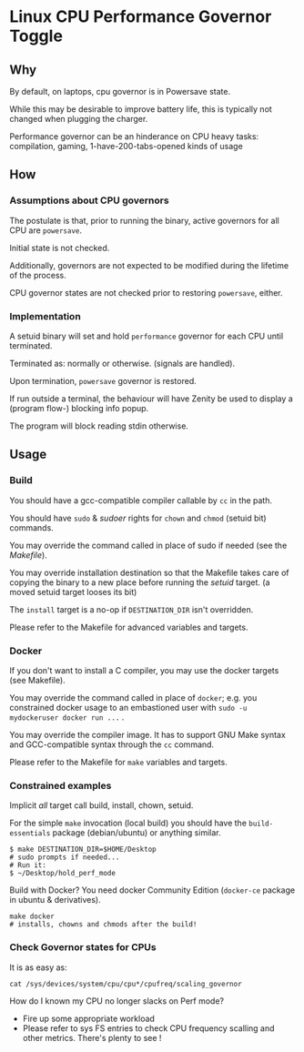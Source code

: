 Linux CPU Performance Governor Toggle
============

## Why

By default, on laptops, cpu governor is in Powersave state.

While this may be desirable to improve battery life, this is typically not changed when plugging the charger.

Performance governor can be an hinderance on CPU heavy tasks: compilation, gaming, 1-have-200-tabs-opened kinds of usage

## How

### Assumptions about CPU governors

The postulate is that, prior to running the binary, active governors for all CPU are `powersave`.

Initial state is not checked.

Additionally, governors are not expected to be modified during the lifetime of the process.

CPU governor states are not checked prior to restoring `powersave`, either.

### Implementation

A setuid binary will set and hold `performance` governor for each CPU until terminated.

Terminated as: normally or otherwise. (signals are handled).

Upon termination, `powersave` governor is restored.

If run outside a terminal, the behaviour will have Zenity be used to display a (program flow-) blocking info popup.

The program will block reading stdin otherwise.

## Usage

### Build

You should have a gcc-compatible compiler callable by `cc` in the path.

You should have `sudo` & _sudoer_ rights for `chown` and `chmod` (setuid bit) commands.

You may override the command called in place of sudo if needed (see the *Makefile*).

You may override installation destination so that the Makefile takes care of copying the binary to a new place before running the _setuid_ target. (a moved setuid target looses its bit)

The `install` target is a no-op if `DESTINATION_DIR` isn't overridden.

Please refer to the Makefile for advanced variables and targets.

### Docker

If you don't want to install a C compiler, you may use the docker targets (see Makefile).

You may override the command called in place of `docker`; e.g. you constrained docker usage to an embastioned user with `sudo -u mydockeruser docker run ...` .

You may override the compiler image. It has to support GNU Make syntax and GCC-compatible syntax through the `cc` command.

Please refer to the Makefile for `make` variables and targets.

### Constrained examples

Implicit _all_ target call build, install, chown, setuid.

For the simple `make` invocation (local build) you should have the `build-essentials` package (debian/ubuntu) or anything similar.

```
$ make DESTINATION_DIR=$HOME/Desktop
# sudo prompts if needed...
# Run it:
$ ~/Desktop/hold_perf_mode
```

Build with Docker? You need docker Community Edition (`docker-ce` package in ubuntu & derivatives).

```
make docker
# installs, chowns and chmods after the build!
```

### Check Governor states for CPUs

It is as easy as:

```
cat /sys/devices/system/cpu/cpu*/cpufreq/scaling_governor
```

How do I known my CPU no longer slacks on Perf mode?

* Fire up some appropriate workload
* Please refer to sys FS entries to check CPU frequency scalling and other metrics. There's plenty to see !
